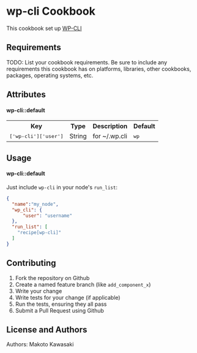 wp-cli Cookbook
==================
This cookbook set up [WP-CLI](http://wp-cli.org/)

Requirements
------------
TODO: List your cookbook requirements. Be sure to include any requirements this cookbook has on platforms, libraries, other cookbooks, packages, operating systems, etc.

Attributes
----------

#### wp-cli::default
<table>
  <tr>
    <th>Key</th>
    <th>Type</th>
    <th>Description</th>
    <th>Default</th>
  </tr>
  <tr>
    <td><tt>['wp-cli']['user']</tt></td>
    <td>String</td>
    <td>for ~/.wp.cli</td>
    <td><tt>wp</tt></td>
  </tr>
</table>

Usage
-----
#### wp-cli::default

Just include `wp-cli` in your node's `run_list`:

```json
{
  "name":"my_node",
  "wp_cli": {
      "user": "username"
  },
  "run_list": [
    "recipe[wp-cli]"
  ]
}
```

Contributing
------------

1. Fork the repository on Github
2. Create a named feature branch (like `add_component_x`)
3. Write your change
4. Write tests for your change (if applicable)
5. Run the tests, ensuring they all pass
6. Submit a Pull Request using Github

License and Authors
-------------------
Authors: Makoto Kawasaki
